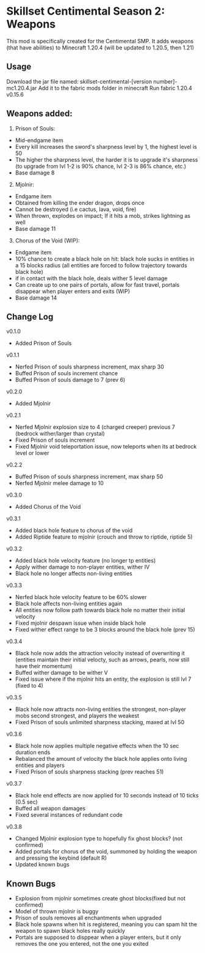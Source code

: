 # Skillset Centimental Season 2: Weapons

This mod is specifically created for the Centimental SMP. It adds weapons (that have abilities) to Minecraft 1.20.4 (will be updated to 1.20.5, then 1.21)


## Usage

Download the jar file named: skillset-centimental-[version number]-mc1.20.4.jar
Add it to the fabric mods folder in minecraft
Run fabric 1.20.4 v0.15.6

##  Weapons added:

1. Prison of Souls:
- Mid-endgame item
- Every kill increases the sword's sharpness level by 1, the highest level is 50
- The higher the sharpness level, the harder it is to upgrade it's sharpness (to upgrade from lvl 1-2 is 90% chance, lvl 2-3 is 86% chance, etc.)
- Base damage 8

2. Mjolnir:
- Endgame item
- Obtained from killing the ender dragon, drops once
- Cannot be destroyed (i.e cactus, lava, void, fire)
- When thrown, explodes on impact; If it hits a mob, strikes lightning as well
- Base damage 11

3. Chorus of the Void (WIP):
- Endgame item
- 10% chance to create a black hole on hit: black hole sucks in entities in a 15 blocks radius (all entities are forced to follow trajectory towards black hole)
- if in contact with the black hole, deals wither 5 level damage
- Can create up to one pairs of portals, allow for fast travel, portals disappear when player enters and exits (WIP)
- Base damage 14

## Change Log
v0.1.0
-  Added Prison of Souls

v0.1.1
-  Nerfed Prison of souls sharpness increment, max sharp 30
-  Buffed Prison of souls increment chance
-  Buffed Prison of souls damage to 7 (prev 6)

v0.2.0
- Added Mjolnir

v0.2.1
- Nerfed Mjolnir explosion size to 4 (charged creeper) previous 7 (bedrock wither/larger than crystal)
- Fixed Prison of souls increment
- Fixed Mjolnir void teleportation issue, now teleports when its at bedrock level or lower

v0.2.2
- Buffed Prison of souls sharpness increment, max sharp 50
- Nerfed Mjolnir melee damage to 10

v0.3.0
- Added Chorus of the Void

v0.3.1
- Added black hole feature to chorus of the void
- Added Riptide feature to mjolnir (crouch and throw to riptide, riptide 5)

v0.3.2
- Added black hole velocity feature (no longer tp entities)
- Apply wither damage to non-player entities, wither IV
- Black hole no longer affects non-living entities

v0.3.3
- Nerfed black hole velocity feature to be 60% slower
- Black hole affects non-living entities again
- All entities now follow path towards black hole no matter their initial velocity
- Fixed mjolnir despawn issue when inside black hole
- Fixed wither effect range to be 3 blocks around the black hole (prev 15)

v0.3.4
- Black hole now adds the attraction velocity instead of overwriting it (entities maintain their initial velocty, such as arrows, pearls, now still have their momentum)
- Buffed wither damage to be wither V
- Fixed issue where if the mjolnir hits an entity, the explosion is still lvl 7 (fixed to 4)

v0.3.5
- Black hole now attracts non-living entities the strongest, non-player mobs second strongest, and players the weakest
- Fixed Prison of souls unlimited sharpness stacking, maxed at lvl 50

v0.3.6
- Black hole now applies multiple negative effects when the 10 sec duration ends
- Rebalanced the amount of velocity the black hole applies onto living entities and players
- Fixed Prison of souls sharpness stacking (prev reaches 51)

v0.3.7
- Black hole end effects are now applied for 10 seconds instead of 10 ticks (0.5 sec)
- Buffed all weapon damages
- Fixed several instances of redundant code

v0.3.8
- Changed Mjolnir explosion type to hopefully fix ghost blocks? (not confirmed)
- Added portals for chorus of the void, summoned by holding the weapon and pressing the keybind (default R)
- Updated known bugs
  
## Known Bugs
- Explosion from mjolnir sometimes create ghost blocks(fixed but not confirmed)
- Model of thrown mjolnir is buggy
- Prison of souls removes all enchantments when upgraded
- Black hole spawns when hit is registered, meaning you can spam hit the weapon to spawn black holes really quickly
- Portals are supposed to disppear when a player enters, but it only removes the one you entered, not the one you exited
